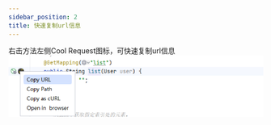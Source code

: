 ```yaml
---
sidebar_position: 2
title: 快速复制url信息
---
```


右击方法左侧Cool Request图标，可快速复制url信息
    ![Alt text](../images/quick_copy.png)